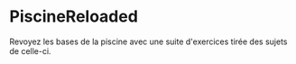 # PiscineReloaded

Revoyez les bases de la piscine avec une suite d'exercices tirée des sujets de celle-ci. 
